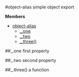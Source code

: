 <a name="module_object-alias"></a>
#object-alias
simple object export

**Members**

* [object-alias](#module_object-alias)
  * [_.one](#module_object-alias.one)
  * [_.two](#module_object-alias.two)
  * [_.three()](#module_object-alias.three)

<a name="module_object-alias.one"></a>
##_.one
first property

<a name="module_object-alias.two"></a>
##_.two
second property

<a name="module_object-alias.three"></a>
##_.three()
a function

